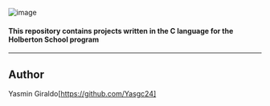![image](https://user-images.githubusercontent.com/98331961/172257977-44983867-286a-429c-a0a5-84a276e07e7c.png)


#### This repository contains projects written in the C language for the Holberton School program
***
## Author
Yasmin Giraldo[https://github.com/Yasgc24]
